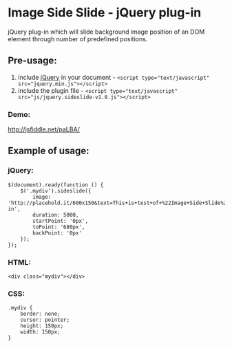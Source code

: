 Image Side Slide - jQuery plug-in
=================================

jQuery plug-in which will slide background image position of an DOM element through number of predefined positions.


Pre-usage:
----------

1. include [jQuery](http://jquery.com/) in your document - `<script type="text/javascript" src="jquery.min.js"></script>`
2. include the plugin file - `<script type="text/javascript" src="js/jquery.sideslide-v1.0.js"></script>`

### Demo:

http://jsfiddle.net/paLBA/

Example of usage:
-----------------
 
### jQuery:

	$(document).ready(function () {
		$('.mydiv').sideslide({
			image: 'http://placehold.it/600x150&text=This+is+test+of+%22Image+Side+Slide%22+Plug-in',
			duration: 5000,
			startPoint: '0px',
			toPoint: '680px',
			backPoint: '0px'
		});
	});

### HTML:

	<div class="mydiv"></div>

### CSS:

	.mydiv {
		border: none;
		cursor: pointer;
		height: 150px;
		width: 150px;
	}